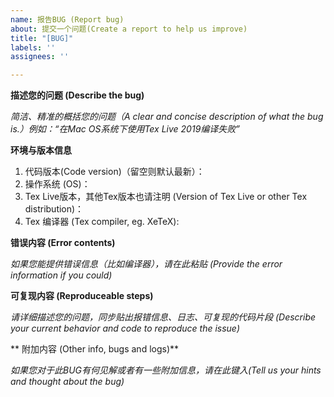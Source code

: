 ```yaml
---
name: 报告BUG (Report bug)
about: 提交一个问题(Create a report to help us improve)
title: "[BUG]"
labels: ''
assignees: ''

---
```


**描述您的问题 (Describe the bug)**

*简洁、精准的概括您的问题（A clear and concise description of what the bug is.）例如：“在Mac OS系统下使用Tex Live 2019编译失败”*

**环境与版本信息**
1. 代码版本(Code version)（留空则默认最新）：
2. 操作系统 (OS)：
3. Tex Live版本，其他Tex版本也请注明 (Version of Tex Live or other Tex distribution)：
4. Tex 编译器 (Tex compiler, eg. XeTeX): 

**错误内容 (Error contents)**

*如果您能提供错误信息（比如编译器），请在此粘贴 (Provide the error information if you could)*

**可复现内容 (Reproduceable steps)**

*请详细描述您的问题，同步贴出报错信息、日志、可复现的代码片段 (Describe your current behavior and code to reproduce the issue)*

** 附加内容 (Other info, bugs and logs)**

*如果您对于此BUG有何见解或者有一些附加信息，请在此键入(Tell us your hints and thought about the bug)*
